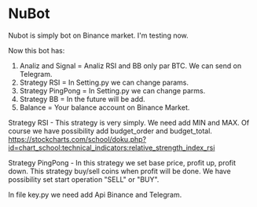 # NuBot

Nubot is simply bot on Binance market. I'm testing now.  

Now this bot has:
  1) Analiz and Signal = Analiz RSI and BB only par BTC. We can send on Telegram.
  2) Strategy RSI = In Setting.py we can change params. 
  3) Strategy PingPong = In Setting.py we can change parms.
  4) Strategy BB = In the future will be add. 
  5) Balance = Your balance account on Binance Market.


Strategy RSI - This strategy is very simply. We need add MIN and MAX. Of course we have possibility add budget_order and budget_total.
  https://stockcharts.com/school/doku.php?id=chart_school:technical_indicators:relative_strength_index_rsi
  
Strategy PingPong - In this strategy we set base price, profit up, profit down. This strategy buy/sell coins when profit will be done. We have possibility set start operation "SELL" or "BUY".

In file key.py we need add Api Binance and Telegram.
